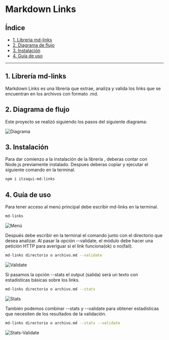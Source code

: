 # Markdown Links

## Índice

* [1. Librería md-links](#1-Librería-md-links)
* [2. Diagrama de flujo](#2-Diagrama-de-flujo)
* [3. Instalación](#3-Instalación)
* [4. Guía de uso](#4-Guía-de-uso)

***

## 1. Librería md-links

Markdown Links es una librería que extrae, analiza y valida los links que se encuentran en los archivos con formato .md.

## 2. Diagrama de flujo

Este proyecto se realizó siguiendo los pasos del siguiente diagrama:

![Diagrama](https://vscode.dev/github/Itzaqui/DEV003-md-links/blob/7241b8514e1febea96058647258326f9db4641c0/images/diagrama-mdlinks.png)


## 3. Instalación

Para dar comienzo a la instalación de la librería , deberas contar con Node.js previamente instalado. Despues deberas copiar y ejecutar el siguiente comando en la terminal.

```sh
npm i itzaqui-md-links
```

## 4. Guía de uso
Para tener acceso al menú principal debe escribir md-links en la terminal.

```sh
md-links
```

![Menú](menu.png)

Después debe escribir en la terminal el comando junto con el directorio que desea analizar. Al pasar la opción --validate, el módulo debe hacer una petición HTTP para averiguar si el link funciona(ok) o no(fail).

```sh
md-links directorio o archivo.md --validate
```

![Validate](validate.png)

Si pasamos la opción --stats el output (salida) será un texto con estadísticas básicas sobre los links.

```sh
md-links directorio o archivo.md --stats
```

![Stats](stats.png)

También podemos combinar --stats y --validate para obtener estadísticas que necesiten de los resultados de la validación.

```sh
md-links directorio o archivo.md --stats --validate
```

![Stats-Validate](stats-validate.png)

